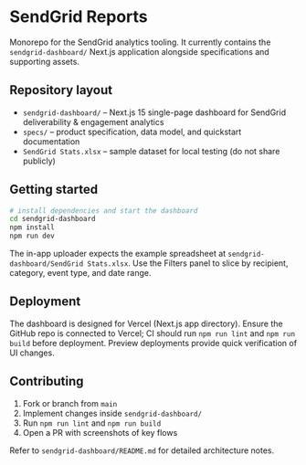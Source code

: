 # SendGrid Reports

Monorepo for the SendGrid analytics tooling. It currently contains the `sendgrid-dashboard/` Next.js application alongside specifications and supporting assets.

## Repository layout

- `sendgrid-dashboard/` – Next.js 15 single-page dashboard for SendGrid deliverability & engagement analytics
- `specs/` – product specification, data model, and quickstart documentation
- `SendGrid Stats.xlsx` – sample dataset for local testing (do not share publicly)

## Getting started

```bash
# install dependencies and start the dashboard
cd sendgrid-dashboard
npm install
npm run dev
```

The in-app uploader expects the example spreadsheet at `sendgrid-dashboard/SendGrid Stats.xlsx`. Use the Filters panel to slice by recipient, category, event type, and date range.

## Deployment

The dashboard is designed for Vercel (Next.js app directory). Ensure the GitHub repo is connected to Vercel; CI should run `npm run lint` and `npm run build` before deployment. Preview deployments provide quick verification of UI changes.

## Contributing

1. Fork or branch from `main`
2. Implement changes inside `sendgrid-dashboard/`
3. Run `npm run lint` and `npm run build`
4. Open a PR with screenshots of key flows

Refer to `sendgrid-dashboard/README.md` for detailed architecture notes.

